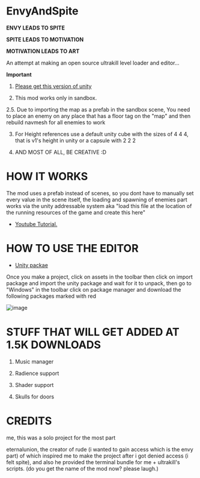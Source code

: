 # EnvyAndSpite

**ENVY LEADS TO SPITE**

**SPITE LEADS TO MOTIVATION**

**MOTIVATION LEADS TO ART**

An attempt at making an open source ultrakill level loader and editor...

**Important** 

 1. [Please get this version of unity](https://unity.com/releases/editor/whats-new/2019.4.40)

 2. This mod works only in sandbox.

 2.5. Due to importing the map as a prefab in the sandbox scene, You need to place an enemy on any place that has a floor tag on the "map" and then rebuild navmesh for all enemies to work

 3. For Height references use a default unity cube with the sizes of 4 4 4, that is v1's height in unity or a capsule with 2 2 2

 4. AND MOST OF ALL, BE CREATIVE :D

# HOW IT WORKS

The mod uses a prefab instead of scenes, so you dont have to manually set every value in the scene itself, the loading and spawning of enemies part works via the unity addressable system aka "load this file at the location of the running resources of the game and create this here"

* [Youtube Tutorial.](https://www.youtube.com/watch?v=n5iKxAL-R6U)

# HOW TO USE THE EDITOR

* [Unity packae](https://drive.google.com/file/d/1ZZDWIZkWCuNT-HJnpTrmsyjTxnS0ZlAz/view?usp=sharing)

Once you make a project, click on assets in the toolbar then click on import package and import the unity package and wait for it to unpack, then go to "Windows" in the toolbar click on package manager and download the following packages marked with red

![image](https://github.com/Minepool9/EnvyAndSpite/assets/97184060/de74f050-d7bd-4925-87b8-2dea6030abdc)


# STUFF THAT WILL GET ADDED AT 1.5K DOWNLOADS

 1. Music manager

 2. Radience support

 3. Shader support

 4. Skulls for doors

# CREDITS 

me, this was a solo project for the most part

eternalunion, the creator of rude (i wanted to gain access which is the envy part) of which inspired me to make the project after i got denied access (i felt spite), and also he provided the terminal bundle for me + ultrakill's scripts. (do you get the name of the mod now? please laugh.)
